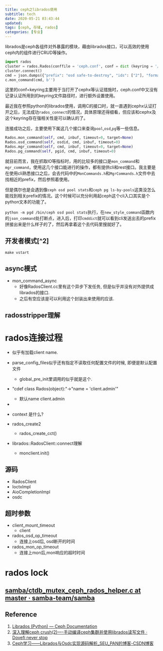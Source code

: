 ```yaml
---
title: ceph之librados使用
subtitle: tech
date: 2020-05-21 03:43:44
updated:
tags: [ceph, 存储, rados]
categories: [专业]
---
```


librados是ceph各组件对外暴露的模块，藉由librados接口，可以高效的使用ceph内的组件进行CRUD等操作。

<!--more-->

``` python
import rados
cluster = rados.Rados(conffile = 'ceph.conf', conf = dict (keyring = '/path/to/keyring'))
cluster.connect()
cmd = json.dumps({"prefix": "osd safe-to-destroy", "ids": ["2"], "format": "json"})
c.mon_command(cmd, b'')
```
这里的conf=keyring主要用于当打开了cephx等认证措施时，ceph.conf中又没有记录认证所用到的keyring文件路径时，进行额外设置使用。

最近我在参照python的librados使用，调用C的接口时，就一直遇到cephx认证打开之后，无法成功`rados_connect`的情况，具体原理还得细看，但应该和cephx及这个keyring存在强相关性是可以确认的了。

连接成功之后，主要使用下属这几个接口来查询`pool`,`osd`,`pg`等一些信息。

``` python
Rados.mon_command(self, cmd, inbuf, timeout=0, target=None)
Rados.osd_command(self, osdid, cmd, inbuf, timeout=0)
Rados.mgr_command(self, cmd, inbuf, timeout=0, target=None)
Rados.pg_command(self, pgid, cmd, inbuf, timeout=0)
```

就目前而言，我在抓取IO等指标时，用的比较多的接口是`mon_command`和`mgr_command`，使用这几个接口能进行的操作，都有提供cli和rest接口。我主要是在使用cli熟悉接口之后，会去代码中的`MonCommands.h`和`MgrCommands.h`文件中去找相近的prefix，然后参照着使用。

但是偶尔也是会遇到像`ceph osd pool stats`和`ceph pg ls-by-pools`这类没怎么能找到相关prefix的情况。这个时候可以充分利用起ceph这个cli入口其实是个python文本的功能了。

`python -m pgd /bin/ceph osd pool stats`执行，在`new_style_command`函数内的`json_command`处打断点，进入后，打印`cmddict`就可以看到cli发送出去的prefix拼接出来是什么样子的了，然后再拿着这个去代码里搜就好了。

## 开发者模式[^2]
`make vstart`

## async模式

* mon_command_async
  * 好像RadosClient.cc里有这个异步下发任务, 但是似乎并没有对外提供成librados的接口.
  * 之后有空应该是可以利用这个封装出来使用的应该.

## radosstripper理解


# rados连接过程

* 似乎有加载client name.

* parse_config_files似乎还有指定不读取任何配置文件的时候, 即便是默认配置文件
  * global_pre_init里调用的似乎就是这个.
* "cdef class Rados(object):"->"name = 'client.admin'"
  * 默认name client.admin
* 
* context 是什么?
* rados_create2
  * rados_create_cct()
* librados::RadosClient::connect理解
  * monclient.init()


## 源码
* RadosClient
* IoctxImpl
* AioCompletionImpl
* osdc

## 超时参数

* client_mount_timeout
	* client
* rados_osd_op_timeout
	* 连接上osd后, osd断开的时间
* rados_mon_op_timeout
	* 连接上mon后,mon响应的超时时间


# rados lock

## [samba/ctdb\_mutex\_ceph\_rados\_helper\.c at master · samba\-team/samba](https://github.com/samba-team/samba/blob/master/ctdb/utils/ceph/ctdb_mutex_ceph_rados_helper.c)

## Reference
1. [Librados \(Python\) — Ceph Documentation](https://docs.ceph.com/docs/master/rados/api/python/)
2. [深入理解ceph crush\(2\)—\-手动编译ceph集群并使用librados读写文件 · Dovefi never stop](https://www.dovefi.com/post/%E6%B7%B1%E5%85%A5%E7%90%86%E8%A7%A3crush2%E6%89%8B%E5%8A%A8%E7%BC%96%E8%AF%91ceph%E9%9B%86%E7%BE%A4%E5%B9%B6%E4%BD%BF%E7%94%A8librados%E8%AF%BB%E5%86%99%E6%96%87%E4%BB%B6/)
3. [Ceph学习——Librados与Osdc实现源码解析\_SEU\_PAN的博客\-CSDN博客](https://blog.csdn.net/CSND_PAN/article/details/78707756)